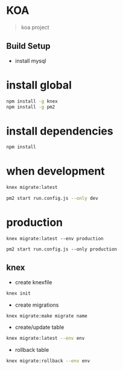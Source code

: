 # KOA

>koa project

## Build Setup
* install mysql

# install global
```bash
npm install -g knex
npm install -g pm2
```
# install dependencies
``` bash
npm install
```
# when development
``` bash
knex migrate:latest

pm2 start run.config.js --only dev
```
# production
```
knex migrate:latest --env production

pm2 start run.config.js --only production
```

## knex
* create knexfile
```bash
knex init
```
* create migrations

```bash
knex migrate:make migrate name
```
* create/update table

```bash
knex migrate:latest --env env
```
* rollback table

```bash
knex migrate:rollback --env env
```
